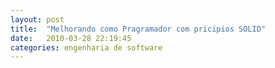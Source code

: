 ```yaml
---
layout: post
title:  "Melhorando como Pragramador com pricipios SOLID"
date:   2010-03-28 22:19:45
categories: engenharia de software
---
```

